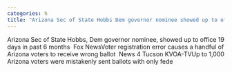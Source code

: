 ```yaml
---
categories: h
title: "Arizona Sec of State Hobbs Dem governor nominee showed up to office 19 days in past 6 months  Fox News"
---
```

Arizona Sec of State Hobbs, Dem governor nominee, showed up to office 19 days in past 6 months&nbsp;&nbsp;Fox NewsVoter registration error causes a handful of Arizona voters to receive wrong ballot&nbsp;&nbsp;News 4 Tucson KVOA-TVUp to 1,000 Arizona voters were mistakenly sent ballots with only fede